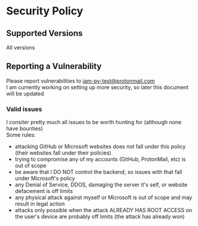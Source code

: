 # Security Policy

## Supported Versions

All versions

## Reporting a Vulnerability

Please report vulnerabilities to iam-py-test@protonmail.com<br>
I am currently working on setting up more security, so later this document will be updated<br>

### Valid issues
I consiter pretty much all issues to be worth hunting for (although none have bounties)<br>
Some rules:
- attacking GitHub or Microsoft websites does not fall under this policy (their websites fall under their policies)
- trying to compromise any of my accounts (GitHub, ProtonMail, etc) is out of scope
- be aware that I DO NOT control the backend, so issues with that fall under Microsoft's policy
- any Denial of Service, DDOS, damaging the server it's self, or website defacement is off limits
- any physical attack against myself or Microsoft is out of scope and may result in legal action
- attacks only possible when the attack ALREADY HAS ROOT ACCESS on the user's device are probably off limits (the attack has already won)
